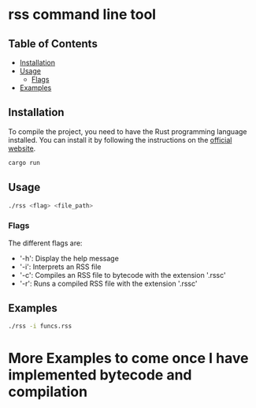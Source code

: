 # rss command line tool

## Table of Contents
- [Installation](#installation)
- [Usage](#usage)
  - [Flags](#flags)
- [Examples](#examples)

## Installation
To compile the project, you need to have the Rust programming language installed. You can install it by following the instructions on the [official website](https://www.rust-lang.org/tools/install).
```bash
cargo run
```

## Usage
```bash
./rss <flag> <file_path>
```

### Flags
The different flags are:
- '-h': Display the help message
- '-i': Interprets an RSS file
- '-c': Compiles an RSS file to bytecode with the extension '.rssc'
- '-r': Runs a compiled RSS file with the extension '.rssc'

## Examples
```bash
./rss -i funcs.rss
```

# More Examples to come once I have implemented bytecode and compilation
